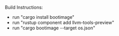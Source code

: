 Build Instructions:

- run "cargo install bootimage"
- run "rustup component add llvm-tools-preview"
- run "cargo bootimage --target os.json"
